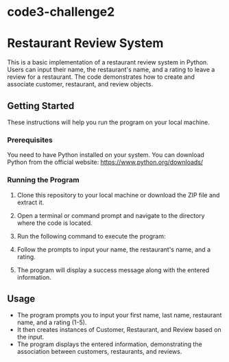 # code3-challenge2
# Restaurant Review System

This is a basic implementation of a restaurant review system in Python. Users can input their name, the restaurant's name, and a rating to leave a review for a restaurant. The code demonstrates how to create and associate customer, restaurant, and review objects.

## Getting Started

These instructions will help you run the program on your local machine.

### Prerequisites

You need to have Python installed on your system. You can download Python from the official website: https://www.python.org/downloads/

### Running the Program

1. Clone this repository to your local machine or download the ZIP file and extract it.

2. Open a terminal or command prompt and navigate to the directory where the code is located.

3. Run the following command to execute the program:


4. Follow the prompts to input your name, the restaurant's name, and a rating.

5. The program will display a success message along with the entered information.

## Usage

- The program prompts you to input your first name, last name, restaurant name, and a rating (1-5).
- It then creates instances of Customer, Restaurant, and Review based on the input.
- The program displays the entered information, demonstrating the association between customers, restaurants, and reviews.


